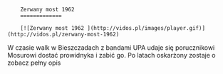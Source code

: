 
        Zerwany most 1962 
        =============
        
        [![Zerwany most 1962 ](http://vidos.pl/images/player.gif)](http://vidos.pl/zerwany-most-1962)
        
        
 W czasie walk w Bieszczadach z bandami UPA udaje się porucznikowi Mosurowi dostać prowidnyka i zabić go. Po latach oskarżony zostaje o zobacz pełny opis
    